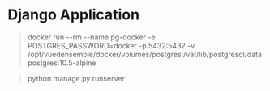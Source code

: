 
# Django Application

> docker run --rm --name pg-docker -e POSTGRES_PASSWORD=docker -p 5432:5432 -v /opt/vuedensemble/docker/volumes/postgres:/var/lib/postgresql/data  postgres:10.5-alpine

> python manage.py runserver

